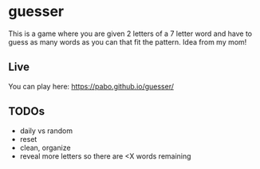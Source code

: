 # guesser

This is a game where you are given 2 letters of a 7 letter word and have to guess as many words as you can that fit the pattern. Idea from my mom!

## Live

You can play here: https://pabo.github.io/guesser/

## TODOs

- daily vs random
- reset
- clean, organize
- reveal more letters so there are <X words remaining
